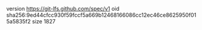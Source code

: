 version https://git-lfs.github.com/spec/v1
oid sha256:9ed44cfcc930f59fccf5a669b12468166086cc12ec46ce8625950f015a5835f2
size 1827
